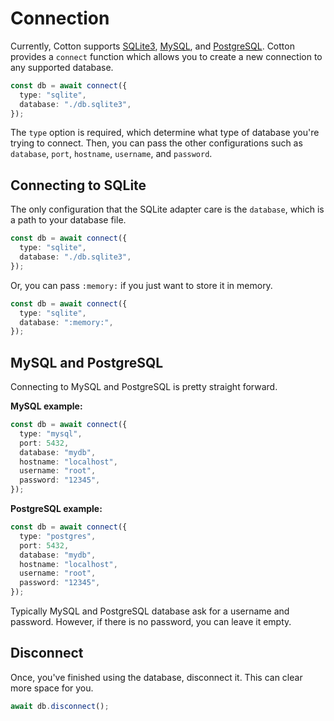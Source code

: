 # Connection

Currently, Cotton supports [SQLite3](https://sqlite.org), [MySQL](https://mysql.com), and [PostgreSQL](https://postgresql.org). Cotton provides a `connect` function which allows you to create a new connection to any supported database.

```ts
const db = await connect({
  type: "sqlite",
  database: "./db.sqlite3",
});
```

The `type` option is required, which determine what type of database you're trying to connect. Then, you can pass the other configurations such as `database`, `port`, `hostname`, `username`, and `password`.

## Connecting to SQLite

The only configuration that the SQLite adapter care is the `database`, which is a path to your database file.

```ts
const db = await connect({
  type: "sqlite",
  database: "./db.sqlite3",
});
```

Or, you can pass `:memory:` if you just want to store it in memory.

```ts
const db = await connect({
  type: "sqlite",
  database: ":memory:",
});
```

## MySQL and PostgreSQL

Connecting to MySQL and PostgreSQL is pretty straight forward.

**MySQL example:**

```ts
const db = await connect({
  type: "mysql",
  port: 5432,
  database: "mydb",
  hostname: "localhost",
  username: "root",
  password: "12345",
});
```

**PostgreSQL example:**

```ts
const db = await connect({
  type: "postgres",
  port: 5432,
  database: "mydb",
  hostname: "localhost",
  username: "root",
  password: "12345",
});
```

Typically MySQL and PostgreSQL database ask for a username and password. However, if there is no password, you can leave it empty.

## Disconnect

Once, you've finished using the database, disconnect it. This can clear more space for you.

```ts
await db.disconnect();
```
